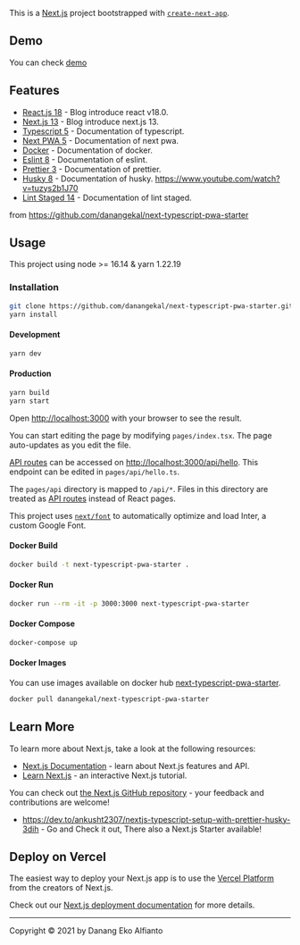This is a [Next.js](https://nextjs.org/) project bootstrapped with [`create-next-app`](https://github.com/vercel/next.js/tree/canary/packages/create-next-app).

## Demo

You can check [demo](https://next-typescript-pwa-starter.vercel.app/)

## Features

- [React.js 18](https://reactjs.org/blog/2022/03/29/react-v18.html) - Blog introduce react v18.0.
- [Next.js 13](https://nextjs.org/blog/next-13) - Blog introduce next.js 13.
- [Typescript 5](https://www.typescriptlang.org/) - Documentation of typescript.
- [Next PWA 5](https://www.npmjs.com/package/next-pwa) - Documentation of next pwa.
- [Docker](https://docs.docker.com/) - Documentation of docker.
- [Eslint 8](https://eslint.org/docs/user-guide/getting-started) - Documentation of eslint.
- [Prettier 3](https://prettier.io/docs/en/index.html) - Documentation of prettier.
- [Husky 8](https://typicode.github.io/husky/#/) - Documentation of husky. https://www.youtube.com/watch?v=tuzys2b1J70
- [Lint Staged 14](https://github.com/okonet/lint-staged) - Documentation of lint staged.

from https://github.com/danangekal/next-typescript-pwa-starter

## Usage

This project using node >= 16.14 & yarn 1.22.19

### Installation

```bash
git clone https://github.com/danangekal/next-typescript-pwa-starter.git
yarn install
```

#### Development

```bash
yarn dev
```

#### Production

```bash
yarn build
yarn start
```

Open [http://localhost:3000](http://localhost:3000) with your browser to see the result.

You can start editing the page by modifying `pages/index.tsx`. The page auto-updates as you edit the file.

[API routes](https://nextjs.org/docs/api-routes/introduction) can be accessed on [http://localhost:3000/api/hello](http://localhost:3000/api/hello). This endpoint can be edited in `pages/api/hello.ts`.

The `pages/api` directory is mapped to `/api/*`. Files in this directory are treated as [API routes](https://nextjs.org/docs/api-routes/introduction) instead of React pages.

This project uses [`next/font`](https://nextjs.org/docs/basic-features/font-optimization) to automatically optimize and load Inter, a custom Google Font.

#### Docker Build

```bash
docker build -t next-typescript-pwa-starter .
```

#### Docker Run

```bash
docker run --rm -it -p 3000:3000 next-typescript-pwa-starter
```

#### Docker Compose

```bash
docker-compose up
```

#### Docker Images

You can use images available on docker hub [next-typescript-pwa-starter](https://hub.docker.com/r/danangekal/next-typescript-pwa-starter).

```bash
docker pull danangekal/next-typescript-pwa-starter
```

## Learn More

To learn more about Next.js, take a look at the following resources:

- [Next.js Documentation](https://nextjs.org/docs) - learn about Next.js features and API.
- [Learn Next.js](https://nextjs.org/learn) - an interactive Next.js tutorial.

You can check out [the Next.js GitHub repository](https://github.com/vercel/next.js/) - your feedback and contributions are welcome!

- https://dev.to/ankusht2307/nextjs-typescript-setup-with-prettier-husky-3dih - Go and Check it out, There also a Next.js Starter available!

## Deploy on Vercel

The easiest way to deploy your Next.js app is to use the [Vercel Platform](https://vercel.com/new?utm_medium=default-template&filter=next.js&utm_source=create-next-app&utm_campaign=create-next-app-readme) from the creators of Next.js.

Check out our [Next.js deployment documentation](https://nextjs.org/docs/deployment) for more details.

---

Copyright © 2021 by Danang Eko Alfianto
